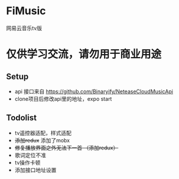 # FiMusic
网易云音乐tv版

# 仅供学习交流，请勿用于商业用途

## Setup
* api 接口来自 https://github.com/Binaryify/NeteaseCloudMusicApi
* clone项目后修改api里的地址，expo start

## Todolist
* tv遥控器适配，样式适配
* ~~添加redux~~ 添加了mobx
* ~~修复播放界面之外无法下一首 （添加redux）~~
* 歌词定位不准
* tv操作卡顿
* 添加接口地址设置
